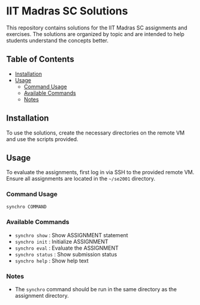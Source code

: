 # IIT Madras SC Solutions

This repository contains solutions for the IIT Madras SC assignments and exercises. The solutions are organized by topic and are intended to help students understand the concepts better.

## Table of Contents

- [Installation](#installation)
- [Usage](#usage)
  - [Command Usage](#command-usage)
  - [Available Commands](#available-commands)
  - [Notes](#notes)

## Installation

To use the solutions, create the necessary directories on the remote VM and use the scripts provided.

## Usage

To evaluate the assignments, first log in via SSH to the provided remote VM. Ensure all assignments are located in the `~/se2001` directory.

### Command Usage

```bash
synchro COMMAND
```

### Available Commands

- `synchro show`     : Show ASSIGNMENT statement  
- `synchro init`     : Initialize ASSIGNMENT  
- `synchro eval`     : Evaluate the ASSIGNMENT  
- `synchro status`   : Show submission status  
- `synchro help`     : Show help text  

### Notes

- The `synchro` command should be run in the same directory as the assignment directory.
